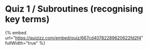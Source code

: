 # Quiz 1 / Subroutines (recognising key terms)

{% embed url="https://quizizz.com/embed/quiz/667cd40782289620622fd2f4" fullWidth="true" %}


